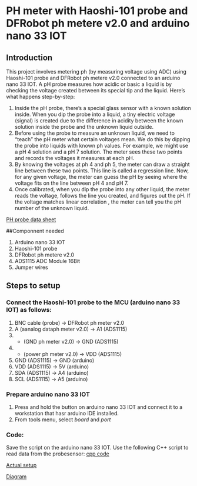 # PH meter with Haoshi-101 probe and DFRobot ph metere v2.0 and arduino nano 33 IOT

## Introduction
This project involves metering ph (by measuring voltage using ADC) using Haoshi-101 probe and DFRobot ph metere v2.0 connected to an arduino nano 33 IOT.
A pH probe measures how acidic or basic a liquid is by checking the voltage created between its special tip and the liquid. Here’s what happens step-by-step:

1. Inside the pH probe, there’s a special glass sensor with a known solution inside. When you dip the probe into a liquid, a tiny electric voltage (signal) is created due to the difference in acidity between the known solution inside the probe and the unknown liquid outside.
2. Before using the probe to measure an unknown liquid, we need to “teach” the pH meter what certain voltages mean. We do this by dipping the probe into liquids with known ph values. For example, we might use a pH 4 solution and a pH 7 solution. The meter sees these two points and records the voltages it measures at each pH.
3. By knowing the voltages at ph 4 and ph 5, the meter can draw a straight line between these two points. This line is called a regression line. Now, for any given voltage, the meter can guess the pH by seeing where the voltage fits on the line between pH 4 and pH 7.
4. Once calibrated, when you dip the probe into any other liquid, the meter reads the voltage, follows the line you created, and figures out the pH. If the voltage matches linear correlation , the meter can tell you the pH number of the unknown liquid.

[PH probe data sheet](https://github.com/mrsoheilnezakat/Sensors/blob/main_branch/HAOSHI-101%20ph%20Probe/pH%20Electrode%20Instruction%20Manua%E2%80%A6.pdf)

##Componnent needed
1. Arduino nano 33 IOT
2. Haoshi-101 probe
3. DFRobot ph metere v2.0
4. ADS1115 ADC Module 16Bit
5. Jumper wires

## Steps to setup

### Connect the Haoshi-101 probe to the MCU (arduino nano 33 IOT) as follows:
1. BNC cable (probe) → DFRobot ph meter v2.0
2. A (aanalog dataph meter v2.0) → A1 (ADS1115)
3. - (GND ph meter v2.0) → GND (ADS1115)
4. + (power ph meter v2.0) → VDD (ADS1115)
5. GND (ADS1115) → GND (arduino)
6. VDD (ADS1115) → 5V (arduino)
7. SDA (ADS1115) → A4 (arduino)
8. SCL (ADS1115) → A5 (arduino)

### Prepare arduino nano 33 IOT
1. Press and hold the button on arduino nano 33 IOT and connect it to a workstation that hasr arduino IDE installed.
2. From tools menu, select *board* and *port*

### Code:
Save the script on the arduino nano 33 IOT. Use the following C++ script to read data from the probesensor: [cpp code](https://github.com/mrsoheilnezakat/Sensors/blob/main_branch/HAOSHI-101%20ph%20Probe/main.cpp)



[Actual setup](https://github.com/mrsoheilnezakat/Sensors/blob/main_branch/HAOSHI-101%20ph%20Probe/images/actual%20setup.jpg)

[Diagram](https://github.com/mrsoheilnezakat/Sensors/blob/main_branch/HAOSHI-101%20ph%20Probe/images/diagram.png)

